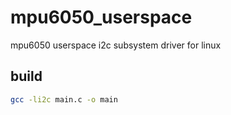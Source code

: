 # mpu6050_userspace
mpu6050 userspace i2c subsystem driver for linux

## build
```bash
gcc -li2c main.c -o main
```